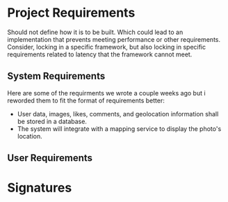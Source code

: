 # Project Requirements

Should not define how it is to be built. Which could lead to an implementation that prevents meeting performance or other requirements. Consider, locking in a specific framework, but also locking in specific requirements related to latency that the framework cannot meet.

## System Requirements
Here are some of the requirments we wrote a couple weeks ago but i reworded them to fit the format of requirements better:
- User data, images, likes, comments, and geolocation information shall be stored in a database.
- The system will integrate with a mapping service to display the photo's location.
  
## User Requirements

# Signatures
